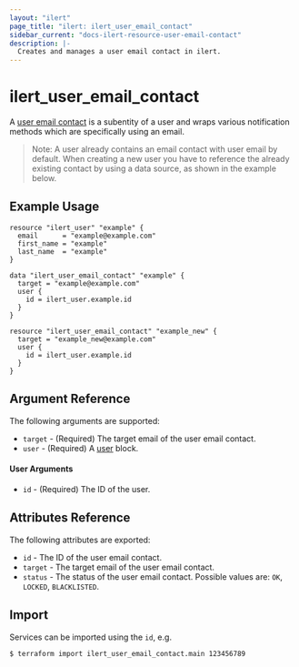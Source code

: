 ```yaml
---
layout: "ilert"
page_title: "ilert: ilert_user_email_contact"
sidebar_current: "docs-ilert-resource-user-email-contact"
description: |-
  Creates and manages a user email contact in ilert.
---
```


# ilert_user_email_contact

A [user email contact](https://api.ilert.com/api-docs/#tag/Contacts) is a subentity of a user and wraps various notification methods which are specifically using an email.

> Note: A user already contains an email contact with user email by default. When creating a new user you have to reference the already existing contact by using a data source, as shown in the example below.

## Example Usage

```hcl
resource "ilert_user" "example" {
  email      = "example@example.com"
  first_name = "example"
  last_name  = "example"
}

data "ilert_user_email_contact" "example" {
  target = "example@example.com"
  user {
    id = ilert_user.example.id
  }
}

resource "ilert_user_email_contact" "example_new" {
  target = "example_new@example.com"
  user {
    id = ilert_user.example.id
  }
}
```

## Argument Reference

The following arguments are supported:

- `target` - (Required) The target email of the user email contact.
- `user` - (Required) A [user](#user-arguments) block.

#### User Arguments

- `id` - (Required) The ID of the user.

## Attributes Reference

The following attributes are exported:

- `id` - The ID of the user email contact.
- `target` - The target email of the user email contact.
- `status` - The status of the user email contact. Possible values are: `OK`, `LOCKED`, `BLACKLISTED`.

## Import

Services can be imported using the `id`, e.g.

```sh
$ terraform import ilert_user_email_contact.main 123456789
```
